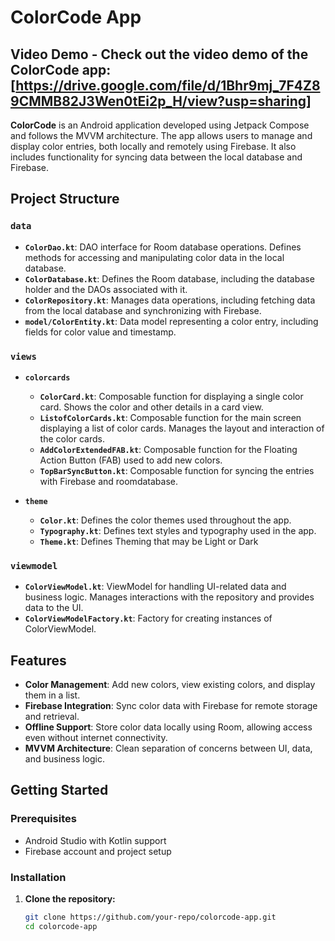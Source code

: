 # ColorCode App 
## Video Demo - Check out the video demo of the ColorCode app:[https://drive.google.com/file/d/1Bhr9mj_7F4Z89CMMB82J3Wen0tEi2p_H/view?usp=sharing]

**ColorCode** is an Android application developed using Jetpack Compose and follows the MVVM architecture. The app allows users to manage and display color entries, both locally and remotely using Firebase. It also includes functionality for syncing data between the local database and Firebase.

## Project Structure

### `data`
- **`ColorDao.kt`**: DAO interface for Room database operations. Defines methods for accessing and manipulating color data in the local database.
- **`ColorDatabase.kt`**: Defines the Room database, including the database holder and the DAOs associated with it.
- **`ColorRepository.kt`**: Manages data operations, including fetching data from the local database and synchronizing with Firebase.
- **`model/ColorEntity.kt`**: Data model representing a color entry, including fields for color value and timestamp.

### `views`
- **`colorcards`**
  - **`ColorCard.kt`**: Composable function for displaying a single color card. Shows the color and other details in a card view.
  - **`ListofColorCards.kt`**: Composable function for the main screen displaying a list of color cards. Manages the layout and interaction of the color cards.
  - **`AddColorExtendedFAB.kt`**: Composable function for the Floating Action Button (FAB) used to add new colors.
  - **`TopBarSyncButton.kt`**: Composable function for syncing the entries with Firebase and roomdatabase.


- **`theme`**
  - **`Color.kt`**: Defines the color themes used throughout the app.
  - **`Typography.kt`**: Defines text styles and typography used in the app.
   - **`Theme.kt`**: Defines Theming that may be Light or Dark 
    
### `viewmodel`
- **`ColorViewModel.kt`**: ViewModel for handling UI-related data and business logic. Manages interactions with the repository and provides data to the UI.
- **`ColorViewModelFactory.kt`**:  Factory for creating instances of ColorViewModel.

## Features

- **Color Management**: Add new colors, view existing colors, and display them in a list.
- **Firebase Integration**: Sync color data with Firebase for remote storage and retrieval.
- **Offline Support**: Store color data locally using Room, allowing access even without internet connectivity.
- **MVVM Architecture**: Clean separation of concerns between UI, data, and business logic.

## Getting Started

### Prerequisites
- Android Studio with Kotlin support
- Firebase account and project setup

### Installation

1. **Clone the repository:**
   ```bash
   git clone https://github.com/your-repo/colorcode-app.git
   cd colorcode-app
